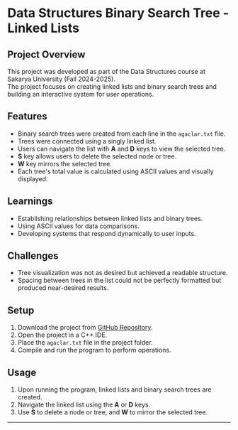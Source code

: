 # Data Structures Binary Search Tree - Linked Lists

## Project Overview
This project was developed as part of the Data Structures course at Sakarya University (Fall 2024-2025).  
The project focuses on creating linked lists and binary search trees and building an interactive system for user operations.

## Features
- Binary search trees were created from each line in the `agaclar.txt` file.
- Trees were connected using a singly linked list.
- Users can navigate the list with **A** and **D** keys to view the selected tree.
- **S** key allows users to delete the selected node or tree.
- **W** key mirrors the selected tree.
- Each tree's total value is calculated using ASCII values and visually displayed.

## Learnings
- Establishing relationships between linked lists and binary trees.
- Using ASCII values for data comparisons.
- Developing systems that respond dynamically to user inputs.

## Challenges
- Tree visualization was not as desired but achieved a readable structure.
- Spacing between trees in the list could not be perfectly formatted but produced near-desired results.

## Setup
1. Download the project from [GitHub Repository](https://github.com/bedirhancan/data-structures-bst).
2. Open the project in a C++ IDE.
3. Place the `agaclar.txt` file in the project folder.
4. Compile and run the program to perform operations.

## Usage
1. Upon running the program, linked lists and binary search trees are created.
2. Navigate the linked list using the **A** or **D** keys.
3. Use **S** to delete a node or tree, and **W** to mirror the selected tree.

---
